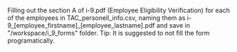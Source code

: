 Filling out the section A of i-9.pdf (Employee Eligibility Verification) 
for each of the employees in TAC_personell_info.csv, naming them as 
i-9_[employee_firstname]_[employee_lastname].pdf and save in "/workspace/i_9_forms" folder.
Tip: It is suggested to not fill the form programatically.